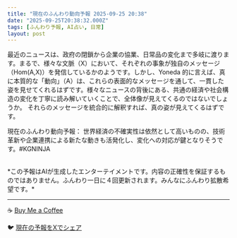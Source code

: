 ```yaml
---
title: "現在のふんわり動向予報 2025-09-25 20:38"
date: "2025-09-25T20:38:32.000Z"
tags: [ふんわり予報, AI占い, 日常]
layout: post
---
```


最近のニュースは、政府の閉鎖から企業の協業、日常品の変化まで多岐に渡ります。まるで、様々な文脈（X）において、それぞれの事象が独自のメッセージ（Hom(A,X)）を発信しているかのようです。しかし、Yoneda 的に言えば、真に本質的な「動向」（A）は、これらの表面的なメッセージを通して、一貫した姿を見せてくれるはずです。様々なニュースの背後にある、共通の経済や社会構造の変化を丁寧に読み解いていくことで、全体像が見えてくるのではないでしょうか。  それらのメッセージを統合的に解釈すれば、真の姿が見えてくるはずです。


現在のふんわり動向予報：
世界経済の不確実性は依然として高いものの、技術革新や企業連携による新たな動きも活発化し、変化への対応が鍵となりそうです。#KGNINJA

<br>
*この予報はAIが生成したエンターテイメントです。内容の正確性を保証するものではありません。ふんわり一日に４回更新されます。みんなにふんわり拡散希望です。*

---
☕️ [Buy Me a Coffee](https://www.buymeacoffee.com/kgninja)

🐦 [現在の予報をXでシェア](https://twitter.com/intent/tweet?text=%E7%8F%BE%E5%9C%A8%E3%81%AE%E3%81%B5%E3%82%93%E3%82%8F%E3%82%8A%E4%BA%88%E5%A0%B1%3A%20%E3%80%8C%E6%9C%80%E8%BF%91%E3%81%AE%E3%83%8B%E3%83%A5%E3%83%BC%E3%82%B9%E3%81%AF%E3%80%81%E6%94%BF%E5%BA%9C%E3%81%AE%E9%96%89%E9%8E%96%E3%81%8B%E3%82%89%E4%BC%81%E6%A5%AD%E3%81%AE%E5%8D%94%E6%A5%AD%E3%80%81%E6%97%A5%E5%B8%B8%E5%93%81%E3%81%AE%E5%A4%89%E5%8C%96%E3%81%BE%E3%81%A7%E5%A4%9A%E5%B2%90%E3%81%AB%E6%B8%A1%E3%82%8A%E3%81%BE%E3%81%99%E3%80%82%E3%80%8D%23KGNINJA%20%E7%B6%9A%E3%81%8D%E3%81%AF%E3%83%96%E3%83%AD%E3%82%B0%E3%81%A7%EF%BC%81%F0%9F%91%87&url=https%3A%2F%2Fkg-ninja.github.io%2FFunwariyoso%2F)
